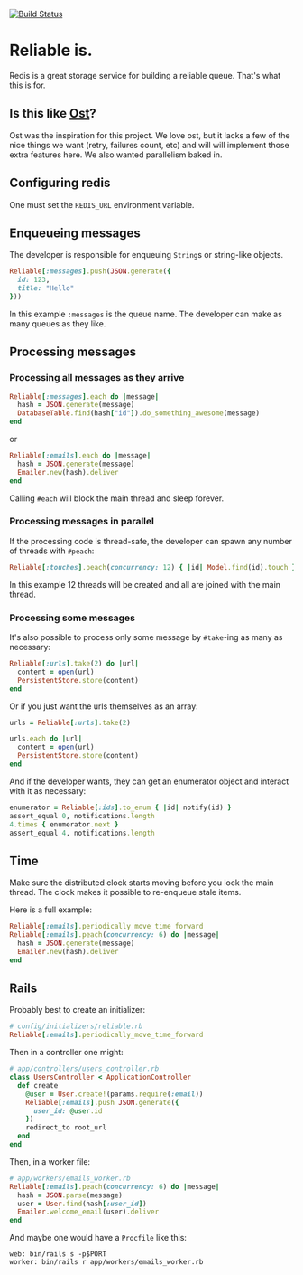 [![Build
Status](https://travis-ci.org/wunderlist/reliable.svg?branch=master)](https://travis-ci.org/wunderlist/reliable)

# Reliable is.

Redis is a great storage service for building a reliable queue. That's
what this is for.

## Is this like [Ost](https://github.com/soveran/ost)?

Ost was the inspiration for this project. We love ost, but it lacks a few of the nice things we want (retry, failures count, etc) and will will implement those extra features here. We also wanted parallelism baked in.

## Configuring redis

One must set the `REDIS_URL` environment variable.

## Enqueueing messages

The developer is responsible for enqueuing `String`s or string-like
objects.

```ruby
Reliable[:messages].push(JSON.generate({
  id: 123,
  title: "Hello"
}))
```

In this example `:messages` is the queue name. The developer can make as
many queues as they like.

## Processing messages

### Processing all messages as they arrive

```ruby
Reliable[:messages].each do |message|
  hash = JSON.generate(message)
  DatabaseTable.find(hash["id"]).do_something_awesome(message)
end
```

or

```ruby
Reliable[:emails].each do |message|
  hash = JSON.generate(message)
  Emailer.new(hash).deliver
end
```

Calling `#each` will block the main thread and sleep forever.

### Processing messages in parallel

If the processing code is thread-safe, the developer can spawn any
number of threads with `#peach`:

```ruby
Reliable[:touches].peach(concurrency: 12) { |id| Model.find(id).touch }
```

In this example 12 threads will be created and all are joined with the
main thread.

### Processing some messages

It's also possible to process only some message by `#take`-ing as many
as necessary:

```ruby
Reliable[:urls].take(2) do |url|
  content = open(url)
  PersistentStore.store(content)
end
```

Or if you just want the urls themselves as an array:

```ruby
urls = Reliable[:urls].take(2)

urls.each do |url|
  content = open(url)
  PersistentStore.store(content)
end
```

And if the developer wants, they can get an enumerator object and
interact with it as necessary:

```ruby
enumerator = Reliable[:ids].to_enum { |id| notify(id) }
assert_equal 0, notifications.length
4.times { enumerator.next }
assert_equal 4, notifications.length
```

## Time

Make sure the distributed clock starts moving before you lock the main thread.
The clock makes it possible to re-enqueue stale items.

Here is a full example:

```ruby
Reliable[:emails].periodically_move_time_forward
Reliable[:emails].peach(concurrency: 6) do |message|
  hash = JSON.generate(message)
  Emailer.new(hash).deliver
end
```

## Rails

Probably best to create an initializer:

```ruby
# config/initializers/reliable.rb
Reliable[:emails].periodically_move_time_forward
```

Then in a controller one might:

```ruby
# app/controllers/users_controller.rb
class UsersController < ApplicationController
  def create
    @user = User.create!(params.require(:email))
    Reliable[:emails].push JSON.generate({
      user_id: @user.id
    })
    redirect_to root_url
  end
end
```

Then, in a worker file:

```ruby
# app/workers/emails_worker.rb
Reliable[:emails].peach(concurrency: 6) do |message|
  hash = JSON.parse(message)
  user = User.find(hash[:user_id])
  Emailer.welcome_email(user).deliver
end
```

And maybe one would have a `Procfile` like this:

```
web: bin/rails s -p$PORT
worker: bin/rails r app/workers/emails_worker.rb
```
